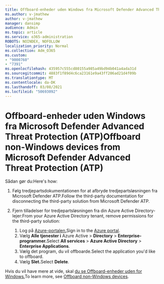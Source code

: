 ```yaml
---
title: Offboard-enheder uden Windows fra Microsoft Defender Advanced Threat Protection (ATP)
ms.author: v-jmathew
author: v-jmathew
manager: dansimp
audience: Admin
ms.topic: article
ms.service: o365-administration
ROBOTS: NOINDEX, NOFOLLOW
localization_priority: Normal
ms.collection: Adm_O365
ms.custom:
- "9000760"
- "7391"
ms.openlocfilehash: 435957c555cd80155a985a49bd94b041a4ada31d
ms.sourcegitcommit: 4883f1f89d4c6ca23161e9a43ff206ad21d4f09b
ms.translationtype: MT
ms.contentlocale: da-DK
ms.lasthandoff: 03/08/2021
ms.locfileid: "50693092"
---
```

# <a name="offboard-non-windows-devices-from-microsoft-defender-advanced-threat-protection-atp"></a><span data-ttu-id="b33f2-102">Offboard-enheder uden Windows fra Microsoft Defender Advanced Threat Protection (ATP)</span><span class="sxs-lookup"><span data-stu-id="b33f2-102">Offboard non-Windows devices from Microsoft Defender Advanced Threat Protection (ATP)</span></span>

<span data-ttu-id="b33f2-103">Sådan gør du:</span><span class="sxs-lookup"><span data-stu-id="b33f2-103">Here's how:</span></span>

1. <span data-ttu-id="b33f2-104">Følg tredjepartsdokumentationen for at afbryde tredjepartsløsningen fra Microsoft Defender ATP.</span><span class="sxs-lookup"><span data-stu-id="b33f2-104">Follow the third-party documentation for disconnecting the third-party solution from Microsoft Defender ATP.</span></span>
2. <span data-ttu-id="b33f2-105">Fjern tilladelser for tredjepartsløsningen fra din Azure Active Directory-lejer:</span><span class="sxs-lookup"><span data-stu-id="b33f2-105">From your Azure Active Directory tenant, remove permissions for the third-party solution:</span></span>

    1. <span data-ttu-id="b33f2-106">Log på [Azure-portalen.](https://go.microsoft.com/fwlink/?linkid=2125612)</span><span class="sxs-lookup"><span data-stu-id="b33f2-106">Sign in to the [Azure portal](https://go.microsoft.com/fwlink/?linkid=2125612).</span></span>
    1. <span data-ttu-id="b33f2-107">Vælg **Alle tjenester i** Azure Active  >  **Directory**  >  **Enterprise-programmer.**</span><span class="sxs-lookup"><span data-stu-id="b33f2-107">Select **All services** > **Azure Active Directory** > **Enterprise Applications**.</span></span>
    1. <span data-ttu-id="b33f2-108">Vælg det program, du vil offboarde.</span><span class="sxs-lookup"><span data-stu-id="b33f2-108">Select the application you'd like to offboard.</span></span>
    1. <span data-ttu-id="b33f2-109">Vælg **Slet.**</span><span class="sxs-lookup"><span data-stu-id="b33f2-109">Select **Delete**.</span></span>

<span data-ttu-id="b33f2-110">Hvis du vil have mere at vide, skal [du se Offboard-enheder uden for Windows.](https://go.microsoft.com/fwlink/?linkid=2143630)</span><span class="sxs-lookup"><span data-stu-id="b33f2-110">To learn more, see [Offboard non-Windows devices](https://go.microsoft.com/fwlink/?linkid=2143630).</span></span>
